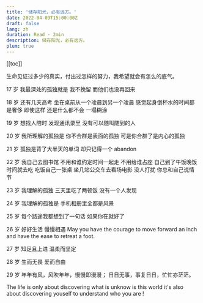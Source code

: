 ```yaml
---
title: '储存阳光，必有远方。'
date: 2022-04-09T15:00:00Z
draft: false
lang: zh
duration: Read · 2min
description: 储存阳光，必有远方。
plum: true
---
```


[[toc]]

生命见证过多少的真实，付出过怎样的努力，我希望就会有怎么的底气。

17 岁
我最深处的孤独就是
我不挽留
而他们也没再回来

18 岁
还有几天高考
坐在桌前从一个凌晨到另一个凌晨
感觉起身倒杯水的时间都是奢侈
即使这样
还是什么都不会
一塌糊涂

19 岁
想找人陪时
发现通讯录里
没有可以随叫随到的人

20 岁
我所理解的孤独是
你不合群是表面的孤独
可是你合群了是内心的孤独

21 岁
孤独是背了大半天的单词
却只记得一个
abandon

22 岁
我自己去图书馆
不用和谁约定时间一起走
不用给谁占座
自己到了午饭晚饭时间就去吃
吃饭自己一张桌
坐几站公交车去看场电影
没人打扰
你总和自己说情节

23 岁
我理解的孤独
三天里吃了两顿饭
没有一个人发现

24 岁
我理解的孤独是
手机相册里全都是风景

25 岁
每个路途我都想到了一句话
如果你在就好了

26 岁
好好生活
慢慢相遇
May you have the courage to move forward an inch and have the ease to retreat a foot.

27 岁
知足且上进
温柔而坚定

28 岁
生而无畏
爱而自由

29 岁
年年有风，风吹年年，慢慢即漫漫；
日日无事，事复日日，忙忙亦茫茫。

The life is only about discovering what is unknow is this world it's also about discovering youself to understand who you are !
